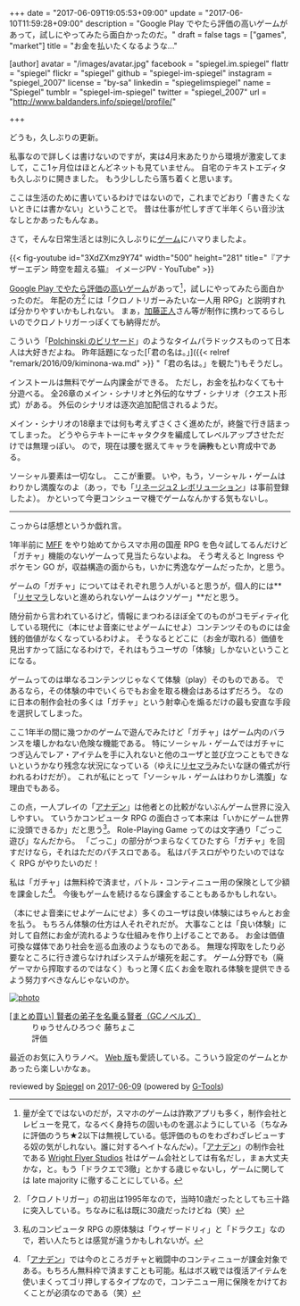 +++
date = "2017-06-09T19:05:53+09:00"
update = "2017-06-10T11:59:28+09:00"
description = "Google Play でやたら評価の高いゲームがあって，試しにやってみたら面白かったのだ。"
draft = false
tags = ["games", "market"]
title = "お金を払いたくなるような..."

[author]
  avatar = "/images/avatar.jpg"
  facebook = "spiegel.im.spiegel"
  flattr = "spiegel"
  flickr = "spiegel"
  github = "spiegel-im-spiegel"
  instagram = "spiegel_2007"
  license = "by-sa"
  linkedin = "spiegelimspiegel"
  name = "Spiegel"
  tumblr = "spiegel-im-spiegel"
  twitter = "spiegel_2007"
  url = "http://www.baldanders.info/spiegel/profile/"

+++

どうも，久しぶりの更新。

私事なので詳しくは書けないのですが，実は4月末あたりから環境が激変してまして，ここ1ヶ月位はほとんどネットも見ていません。
自宅のテキストエディタも久しぶりに開きました。
もう少ししたら落ち着くと思います。

ここは生活のために書いているわけではないので，これまでどおり「書きたくないときには書かない」ということで。
昔は仕事が忙しすぎて半年くらい音沙汰なしとかあったもんなぁ。

さて，そんな日常生活とは別に久しぶりに[ゲーム](https://another-eden.jp/ "アナザーエデン 時空を超える猫（アナデン）")にハマりましたよ。

{{< fig-youtube id="3XdZXmz9Y74" width="500" height="281" title="『アナザーエデン 時空を超える猫』 イメージPV - YouTube" >}}

[Google Play でやたら評価の高いゲーム](https://play.google.com/store/apps/details?id=net.wrightflyer.anothereden "アナザーエデン 時空を超える猫 - Google Play")があって[^dl]，試しにやってみたら面白かったのだ。
年配の方[^age] には「クロノトリガーみたいな一人用 RPG」と説明すれば分かりやすいかもしれない。
まぁ，[加藤正人]さん等が制作に携わってるらしいのでクロノトリガーっぽくても納得だが。

[^dl]: 量が全てではないのだが，スマホのゲームは詐欺アプリも多く，制作会社とレビューを見て，なるべく身持ちの固いものを選ぶようにしている（ちなみに評価のうち★2以下は無視している。低評価のものをわざわざレビューする奴の気がしれない。誰に対するヘイトなんだ`w`）。「[アナデン]」の制作会社である [Wright Flyer Studios] 社はゲーム会社としては有名だし，まぁ大丈夫かな，と。もう「ドラクエで3徹」とかする歳じゃないし，ゲームに関しては late majority に徹することにしている。
[^age]: 「クロノトリガー」の初出は1995年なので，当時10歳だったとしても三十路に突入している。ちなみに私は既に30歳だったけどね（笑）

こういう「[Polchinski のビリヤード](http://irobutsu.a.la9.jp/hardsf/timeparadox.html "物理学者によるタイムパラドックス分析")」のようなタイムパラドックスものって日本人は大好きだよね。
昨年話題になった[「君の名は。」]({{< relref "remark/2016/09/kiminona-wa.md" >}} "「君の名は。」を観た")もそうだし。

インストールは無料でゲーム内課金ができる。
ただし，お金を払わなくても十分遊べる。
全26章のメイン・シナリオと外伝的なサブ・シナリオ（クエスト形式）がある。
外伝のシナリオは逐次追加配信されるようだ。

メイン・シナリオの18章までは何も考えずさくさく進めたが，終盤で行き詰まってしまった。
どうやらテキトーにキャタクタを編成してレベルアップさせただけでは無理っぽい。
ので，現在は腰を据えてキャラを~~調教~~もとい育成中である。

ソーシャル要素は一切なし。
ここが重要。
いや，もう，ソーシャル・ゲームはわりかし満腹なのよ（あっ，でも「[リネージュ2 レボリューション](http://l2.netmarble.jp/)」は事前登録したよ）。
かといって今更コンシューマ機でゲームなんかする気もないし。

----

こっからは感想というか戯れ言。

1年半前に [MFF] をやり始めてからスマホ用の国産 RPG を色々試してるんだけど「ガチャ」機能のないゲームって見当たらないよね。
そう考えると Ingress やポケモン GO が，収益構造の面からも，いかに秀逸なゲームだったか，と思う。

ゲームの「ガチャ」についてはそれぞれ思う人がいると思うが，個人的には**「[リセマラ]しないと進められないゲームはクソゲー」**だと思う。

随分前から言われているけど，情報にまつわるほぼ全てのものがコモディティ化している現代に（本にせよ音楽にせよゲームにせよ）コンテンツそのものには金銭的価値がなくなっているわけよ。
そうなるとどこに（お金が取れる）価値を見出すかって話になるわけで，それはもうユーザの「体験」しかないということになる。

ゲームってのは単なるコンテンツじゃなくて体験（play）そのものである。
であるなら，その体験の中でいくらでもお金を取る機会はあるはずだろう。
なのに日本の制作会社の多くは「ガチャ」という射幸心を煽るだけの最も安直な手段を選択してしまった。

ここ1年半の間に幾つかのゲームで遊んでみたけど「ガチャ」はゲーム内のバランスを壊しかねない危険な機能である。
特にソーシャル・ゲームではガチャにつぎ込んでレア・アイテムを手に入れないと他のユーザと並び立つこともできないというかなり残念な状況になっている（ゆえに[リセマラ]みたいな謎の儀式が行われるわけだが）。
これが私にとって「ソーシャル・ゲームはわりかし満腹」な理由でもある。

[^gm]: 私のコンピュータ RPG の原体験は「ウィザードリィ」と「ドラクエ」なので，若い人たちとは感覚が違うかもしれないが。

この点，一人プレイの「[アナデン]」は他者との比較がないぶんゲーム世界に没入しやすい。
ていうかコンピュータ RPG の面白さって本来は「いかにゲーム世界に没頭できるか」だと思う[^gm]。
Role-Playing Game ってのは文字通り「ごっこ遊び」なんだから。
「ごっこ」の部分がつまらなくてひたすら「ガチャ」を回すだけなら，それはただのパチスロである。
私はパチスロがやりたいのではなく RPG がやりたいのだ！

私は「ガチャ」は無料枠で済ませ，バトル・コンティニュー用の保険として少額を課金した[^py]。
今後もゲームを続けるなら課金することもあるかもしれない。

[^py]: 「[アナデン]」では今のところガチャと戦闘中のコンティニューが課金対象である。もちろん無料枠で済ますことも可能。私はボス戦では復活アイテムを使いまくってゴリ押しするタイプなので，コンテニュー用に保険をかけておくことが必須なのである（笑）

（本にせよ音楽にせよゲームにせよ）多くのユーザは良い体験にはちゃんとお金を払う。
もちろん体験の仕方は人それぞれだが。
大事なことは「良い体験」に対して自然にお金が流れるような仕組みを作り上げることである。
お金は価値可換な媒体であり社会を巡る血液のようなものである。
無理な搾取をしたり必要なところに行き渡らなければシステムが壊死を起こす。
ゲーム分野でも（廃ゲーマから搾取するのではなく）もっと薄く広くお金を取れる体験を提供できるよう努力すべきなんじゃないのか。

[アナデン]: https://another-eden.jp/ "アナザーエデン 時空を超える猫（アナデン）"
[加藤正人]: https://ja.wikipedia.org/wiki/%E5%8A%A0%E8%97%A4%E6%AD%A3%E4%BA%BA_(%E3%82%B2%E3%83%BC%E3%83%A0%E3%82%AF%E3%83%AA%E3%82%A8%E3%82%A4%E3%82%BF%E3%83%BC) "加藤正人 (ゲームクリエイター) - Wikipedia"
[Wright Flyer Studios]: https://www.wrightflyer.net/
[MFF]: http://www.jp.square-enix.com/MOBIUSFF/ "MOBIUS FINAL FANTASY | SQUARE ENIX"
[リセマラ]: http://dic.nicovideo.jp/a/%E3%83%AA%E3%82%BB%E3%83%9E%E3%83%A9 "リセマラとは (リセマラとは) [単語記事] - ニコニコ大百科"

<div class="hreview" ><a class="item url" href="http://www.amazon.co.jp/exec/obidos/ASIN/B06XYM74MZ/baldandersinf-22/"><img src="https://images-fe.ssl-images-amazon.com/images/I/E1RAuHmAdES._SL160_.png" alt="photo" class="photo"  /></a><dl ><dt class="fn"><a class="item url" href="http://www.amazon.co.jp/exec/obidos/ASIN/B06XYM74MZ/baldandersinf-22/">[まとめ買い] 賢者の弟子を名乗る賢者（GCノベルズ）</a></dt><dd>りゅうせんひろつぐ 藤ちょこ </dd><dd> </dd><dd>評価<abbr class="rating" title="5"><img src="http://g-images.amazon.com/images/G/01/detail/stars-5-0.gif" alt="" /></abbr> </dd></dl><p class="similar"></p>
<p class="description">最近のお気に入りラノベ。 <a href="http://ncode.syosetu.com/n6829bd/">Web 版</a>も愛読している。こういう設定のゲームとかあったら楽しいかなぁ。</p>
<p class="gtools" >reviewed by <a href='#maker' class='reviewer'>Spiegel</a> on <abbr class="dtreviewed" title="2017-06-09">2017-06-09</abbr> (powered by <a href="http://www.goodpic.com/mt/aws/index.html" >G-Tools</a>)</p>
</div>
